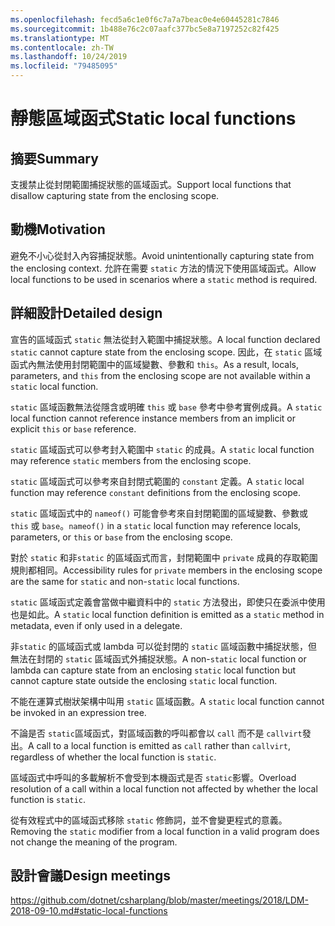 ```yaml
---
ms.openlocfilehash: fecd5a6c1e0f6c7a7a7beac0e4e60445281c7846
ms.sourcegitcommit: 1b488e76c2c07aafc377bc5e8a7197252c82f425
ms.translationtype: MT
ms.contentlocale: zh-TW
ms.lasthandoff: 10/24/2019
ms.locfileid: "79485095"
---
```

# <a name="static-local-functions"></a><span data-ttu-id="1c21b-101">靜態區域函式</span><span class="sxs-lookup"><span data-stu-id="1c21b-101">Static local functions</span></span>

## <a name="summary"></a><span data-ttu-id="1c21b-102">摘要</span><span class="sxs-lookup"><span data-stu-id="1c21b-102">Summary</span></span>

<span data-ttu-id="1c21b-103">支援禁止從封閉範圍捕捉狀態的區域函式。</span><span class="sxs-lookup"><span data-stu-id="1c21b-103">Support local functions that disallow capturing state from the enclosing scope.</span></span>

## <a name="motivation"></a><span data-ttu-id="1c21b-104">動機</span><span class="sxs-lookup"><span data-stu-id="1c21b-104">Motivation</span></span>

<span data-ttu-id="1c21b-105">避免不小心從封入內容捕捉狀態。</span><span class="sxs-lookup"><span data-stu-id="1c21b-105">Avoid unintentionally capturing state from the enclosing context.</span></span>
<span data-ttu-id="1c21b-106">允許在需要 `static` 方法的情況下使用區域函式。</span><span class="sxs-lookup"><span data-stu-id="1c21b-106">Allow local functions to be used in scenarios where a `static` method is required.</span></span>

## <a name="detailed-design"></a><span data-ttu-id="1c21b-107">詳細設計</span><span class="sxs-lookup"><span data-stu-id="1c21b-107">Detailed design</span></span>

<span data-ttu-id="1c21b-108">宣告的區域函式 `static` 無法從封入範圍中捕捉狀態。</span><span class="sxs-lookup"><span data-stu-id="1c21b-108">A local function declared `static` cannot capture state from the enclosing scope.</span></span>
<span data-ttu-id="1c21b-109">因此，在 `static` 區域函式內無法使用封閉範圍中的區域變數、參數和 `this`。</span><span class="sxs-lookup"><span data-stu-id="1c21b-109">As a result, locals, parameters, and `this` from the enclosing scope are not available within a `static` local function.</span></span>

<span data-ttu-id="1c21b-110">`static` 區域函數無法從隱含或明確 `this` 或 `base` 參考中參考實例成員。</span><span class="sxs-lookup"><span data-stu-id="1c21b-110">A `static` local function cannot reference instance members from an implicit or explicit `this` or `base` reference.</span></span>

<span data-ttu-id="1c21b-111">`static` 區域函式可以參考封入範圍中 `static` 的成員。</span><span class="sxs-lookup"><span data-stu-id="1c21b-111">A `static` local function may reference `static` members from the enclosing scope.</span></span>

<span data-ttu-id="1c21b-112">`static` 區域函式可以參考來自封閉式範圍的 `constant` 定義。</span><span class="sxs-lookup"><span data-stu-id="1c21b-112">A `static` local function may reference `constant` definitions from the enclosing scope.</span></span>

<span data-ttu-id="1c21b-113">`static` 區域函式中的 `nameof()` 可能會參考來自封閉範圍的區域變數、參數或 `this` 或 `base`。</span><span class="sxs-lookup"><span data-stu-id="1c21b-113">`nameof()` in a `static` local function may reference locals, parameters, or `this` or `base` from the enclosing scope.</span></span>

<span data-ttu-id="1c21b-114">對於 `static` 和非`static` 的區域函式而言，封閉範圍中 `private` 成員的存取範圍規則都相同。</span><span class="sxs-lookup"><span data-stu-id="1c21b-114">Accessibility rules for `private` members in the enclosing scope are the same for `static` and non-`static` local functions.</span></span>

<span data-ttu-id="1c21b-115">`static` 區域函式定義會當做中繼資料中的 `static` 方法發出，即使只在委派中使用也是如此。</span><span class="sxs-lookup"><span data-stu-id="1c21b-115">A `static` local function definition is emitted as a `static` method in metadata, even if only used in a delegate.</span></span>

<span data-ttu-id="1c21b-116">非`static` 的區域函式或 lambda 可以從封閉的 `static` 區域函數中捕捉狀態，但無法在封閉的 `static` 區域函式外捕捉狀態。</span><span class="sxs-lookup"><span data-stu-id="1c21b-116">A non-`static` local function or lambda can capture state from an enclosing `static` local function but cannot capture state outside the enclosing `static` local function.</span></span>

<span data-ttu-id="1c21b-117">不能在運算式樹狀架構中叫用 `static` 區域函數。</span><span class="sxs-lookup"><span data-stu-id="1c21b-117">A `static` local function cannot be invoked in an expression tree.</span></span>

<span data-ttu-id="1c21b-118">不論是否 `static`區域函式，對區域函數的呼叫都會以 `call` 而不是 `callvirt`發出。</span><span class="sxs-lookup"><span data-stu-id="1c21b-118">A call to a local function is emitted as `call` rather than `callvirt`, regardless of whether the local function is `static`.</span></span>

<span data-ttu-id="1c21b-119">區域函式中呼叫的多載解析不會受到本機函式是否 `static`影響。</span><span class="sxs-lookup"><span data-stu-id="1c21b-119">Overload resolution of a call within a local function not affected by whether the local function is `static`.</span></span>

<span data-ttu-id="1c21b-120">從有效程式中的區域函式移除 `static` 修飾詞，並不會變更程式的意義。</span><span class="sxs-lookup"><span data-stu-id="1c21b-120">Removing the `static` modifier from a local function in a valid program does not change the meaning of the program.</span></span>

## <a name="design-meetings"></a><span data-ttu-id="1c21b-121">設計會議</span><span class="sxs-lookup"><span data-stu-id="1c21b-121">Design meetings</span></span>

https://github.com/dotnet/csharplang/blob/master/meetings/2018/LDM-2018-09-10.md#static-local-functions
